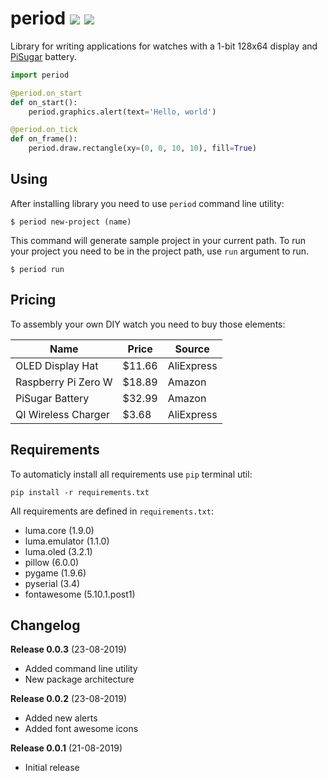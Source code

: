 # period ![](https://img.shields.io/github/languages/code-size/breitburg/period) ![](https://wdp9fww0r9.execute-api.us-west-2.amazonaws.com/production/badge/breitburg/period)

Library for writing applications for watches with a 1-bit 128x64 display and [PiSugar](https://github.com/PiSugar/PiSugar) battery.

```python
import period

@period.on_start
def on_start():
    period.graphics.alert(text='Hello, world')

@period.on_tick
def on_frame():
    period.draw.rectangle(xy=(0, 0, 10, 10), fill=True)
```

## Using

After installing library you need to use `period` command line utility:

```console
$ period new-project (name)
```

This command will generate sample project in your current path. To run your project you need to be in the project path, use `run` argument to run.

```console
$ period run
```

## Pricing

To assembly your own DIY watch you need to buy those elements:

| Name                | Price  | Source     |
|---------------------|--------|------------|
| OLED Display Hat    | $11.66 | AliExpress |
| Raspberry Pi Zero W | $18.89 | Amazon     |
| PiSugar Battery     | $32.99 | Amazon     |
| QI Wireless Charger |  $3.68 | AliExpress |

## Requirements

To automaticly install all requirements use `pip` terminal util:

```console
pip install -r requirements.txt
```

All requirements are defined in `requirements.txt`:

- luma.core (1.9.0)
- luma.emulator (1.1.0)
- luma.oled (3.2.1)
- pillow (6.0.0)
- pygame (1.9.6)
- pyserial (3.4)
- fontawesome (5.10.1.post1)

## Changelog

**Release 0.0.3** (23-08-2019)
- Added command line utility
- New package architecture

**Release 0.0.2** (23-08-2019)
- Added new alerts
- Added font awesome icons

**Release 0.0.1** (21-08-2019)
- Initial release
